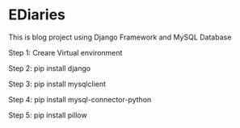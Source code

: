 # EDiaries
This is blog project using Django Framework and MySQL Database

Step 1: Creare Virtual environment

Step 2: pip install django

Step 3: pip install mysqlclient

Step 4: pip install mysql-connector-python

Step 5: pip install pillow
